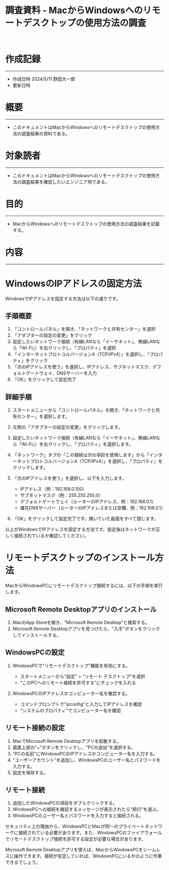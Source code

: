 # 調査資料 - MacからWindowsへのリモートデスクトップの使用方法の調査
&nbsp;
# 作成記録
---
* 作成日時 2024/5/11 野田大一郎
* 更新日時
&nbsp;
# 概要
---
* このドキュメントはMacからWindowsへのリモートデスクトップの使用方法の調査結果の資料である。
&nbsp;
# 対象読者
---
* このドキュメントはMacからWindowsへのリモートデスクトップの使用方法の調査結果を確認したいエンジニア用である。
&nbsp;
# 目的
---
* MacからWindowsへのリモートデスクトップの使用方法の調査結果を記載する。
&nbsp;

# 内容
---
# WindowsのIPアドレスの固定方法
WindowsでIPアドレスを固定する方法は以下の通りです。

## 手順概要

1. 「コントロールパネル」を開き、「ネットワークと共有センター」を選択
2. 「アダプターの設定の変更」をクリック
3. 設定したいネットワーク接続（有線LANなら「イーサネット」、無線LANなら「Wi-Fi」）を右クリックし、「プロパティ」を選択
4. 「インターネットプロトコルバージョン4（TCP/IPv4）」を選択し、「プロパティ」をクリック
5. 「次のIPアドレスを使う」を選択し、IPアドレス、サブネットマスク、デフォルトゲートウェイ、DNSサーバーを入力
6. 「OK」をクリックして設定完了

## 詳細手順

1. スタートメニューから「コントロールパネル」を開き、「ネットワークと共有センター」を選択します。

2. 左側の「アダプターの設定の変更」をクリックします。

3. 設定したいネットワーク接続（有線LANなら「イーサネット」、無線LANなら「Wi-Fi」）を右クリックし、「プロパティ」を選択します。

4. 「ネットワーク」タブの「この接続は次の項目を使用します」から「インターネットプロトコルバージョン4（TCP/IPv4）」を選択し、「プロパティ」をクリックします。

5. 「次のIPアドレスを使う」を選択し、以下を入力します。
   - IPアドレス（例：192.168.0.100） 
   - サブネットマスク（例：255.255.255.0）
   - デフォルトゲートウェイ（ルーターのIPアドレス、例：192.168.0.1）
   - 優先DNSサーバー（ルーターのIPアドレスまたは空欄、例：192.168.0.1）

6. 「OK」をクリックして設定完了です。開いていた画面をすべて閉じます。

以上がWindowsでIPアドレスを固定する方法です。設定後はネットワークが正しく接続されているか確認してください。

# リモートデスクトップのインストール方法
MacからWindowsPCにリモートデスクトップ接続するには、以下の手順を実行します。

## Microsoft Remote Desktopアプリのインストール

1. MacのApp Storeを開き、"Microsoft Remote Desktop"と検索する。
2. Microsoft Remote Desktopアプリを見つけたら、"入手"ボタンをクリックしてインストールする。

## WindowsPCの設定

1. WindowsPCで"リモートデスクトップ"機能を有効にする。
   - スタートメニューから"設定" > "リモート デスクトップ"を選択
   - "このPCへのリモート接続を許可する"にチェックを入れる

2. WindowsPCのIPアドレスかコンピューター名を確認する。
   - コマンドプロンプトで"ipconfig"と入力してIPアドレスを確認
   - "システムのプロパティ"でコンピューター名を確認

## リモート接続の設定

1. MacでMicrosoft Remote Desktopアプリを起動する。
2. 画面上部の"+"ボタンをクリックし、"PCの追加"を選択する。
3. "PCの名前"にWindowsPCのIPアドレスかコンピューター名を入力する。
4. "ユーザーアカウント"を追加し、WindowsPCのユーザー名とパスワードを入力する。
5. 設定を保存する。

## リモート接続

1. 追加したWindowsPCの項目をダブルクリックする。
2. WindowsPCへの接続を確認するメッセージが表示されたら"続行"を選ぶ。
3. WindowsPCのユーザー名とパスワードを入力すると接続される。

セキュリティ上の理由から、WindowsPCとMacが同一のプライベートネットワークに接続されている必要があります。また、WindowsPCのファイアウォールでリモートデスクトップ接続を許可する設定が必要な場合があります。

Microsoft Remote Desktopアプリを使えば、MacからWindowsPCをシームレスに操作できます。接続が安定していれば、WindowsPCにいるかのように作業できるでしょう。

